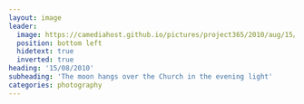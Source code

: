 ```yaml
---
layout: image
leader:
  image: https://camediahost.github.io/pictures/project365/2010/aug/15/150810.jpg
  position: bottom left
  hidetext: true
  inverted: true
heading: '15/08/2010'
subheading: 'The moon hangs over the Church in the evening light'
categories: photography
---
```

